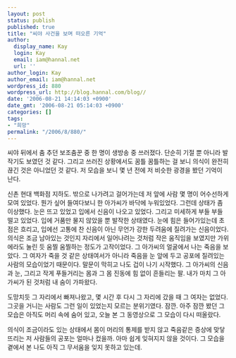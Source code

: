 ```yaml
---
layout: post
status: publish
published: true
title: "씨야 사건을 보며 떠오른 기억"
author:
  display_name: Kay
  login: Kay
  email: iam@hannal.net
  url: ''
author_login: Kay
author_email: iam@hannal.net
wordpress_id: 880
wordpress_url: http://blog.hannal.com/blog//
date: '2006-08-21 14:14:03 +0900'
date_gmt: '2006-08-21 05:14:03 +0900'
categories: []
tags:
- "희망"
permalink: "/2006/8/880/"
---
```

<p>씨야 뒤에서 춤 추던 보조춤꾼 중 한 명이 생방송 중 쓰러졌다. 단순히 기절 뿐 아니라 발작기도 보였던 것 같다. 그리고 쓰러진 상황에서도 꿈틀 꿈틀하는 걸 보니 의식이 완전히 끊긴 것은 아니었던 것 같다. 저 모습을 보니 몇 년 전에 저 비슷한 광경을 봤던 기억이 난다.</p>
<p>신촌 현대 백화점 지하도. 밖으로 나가려고 걸어가는데 저 앞에 사람 몇 명이 어수선하게 모여 있었다. 뭔가 싶어 들여다보니 한 아가씨가 바닥에 누워있었다. 그런데 상태가 좀 이상했다. 눈은 뜨고 있었고 입에서 신음이 나오고 있었다. 그리고 미세하게 부들 부들 떨고 있었다. 입에 거품만 물지 않았을 뿐 발작한 상태였다. 눈에 힘은 들어가있는데 초점은 흐리고, 입에선 고통에 찬 신음이 아닌 무언가 강한 두려움에 질려가는 신음이었다. 의식은 조금 남아있는 것인지 자리에서 일어나려는 것처럼 작은 움직임을 보였지만 가위에라도 눌린 듯 움찔 움찔하는 정도가 고작이었다. 그 아가씨의 얼굴에서 나는 죽음을 보았다. 그 여자가 죽을 것 같은 상태여서가 아니라 죽음을 눈 앞에 두고 공포에 질려있는 사람의 모습이었기 때문이다. 말문이 막히고 나도 겁이 나기 시작했다. 그 아가씨의 신음과 눈, 그리고 작게 푸들거리는 몸과 그 몸 진동에 힘 없이 흔들리는 팔. 내가 마치 그 아가씨가 된 것처럼 내 숨이 가파왔다.</p>
<p>도망치듯 그 자리에서 빠져나왔고, 몇 시간 후 다시 그 자리에 갔을 때 그 여자는 없었다. 그곳을 거니는 사람도 그런 일이 있었는지 모르는 분위기였다. 잠깐. 아주 잠깐 봤던 그 모습은 아직도 머리 속에 숨어 있고, 오늘 본 그 동영상으로 그 모습이 다시 떠올랐다.</p>
<p>의식이 조금이라도 있는 상태에서 몸이 머리의 통제를 받지 않고 죽음같은 증상에 맞닿뜨리는 저 사람들의 공포는 얼마나 컸을까. 아마 쉽게 잊혀지지 않을 것이다. 그 모습을 곁에서 본 나도 아직 그 무서움을 잊지 못하고 있는데.</p>
